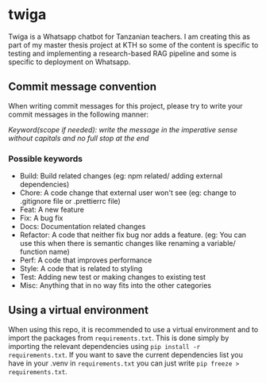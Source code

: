 # twiga

Twiga is a Whatsapp chatbot for Tanzanian teachers. I am creating this as part of my master thesis project at KTH so some of the content is specific to testing and implementing a research-based RAG pipeline and some is specific to deployment on Whatsapp.

## Commit message convention

When writing commit messages for this project, please try to write your commit messages in the following manner:

_Keyword(scope if needed): write the message in the imperative sense without capitals and no full stop at the end_

### Possible keywords

- Build: Build related changes (eg: npm related/ adding external dependencies)
- Chore: A code change that external user won't see (eg: change to .gitignore file or .prettierrc file)
- Feat: A new feature
- Fix: A bug fix
- Docs: Documentation related changes
- Refactor: A code that neither fix bug nor adds a feature. (eg: You can use this when there is semantic changes like renaming a variable/ function name)
- Perf: A code that improves performance
- Style: A code that is related to styling
- Test: Adding new test or making changes to existing test
- Misc: Anything that in no way fits into the other categories

## Using a virtual environment

When using this repo, it is recommended to use a virtual environment and to import the packages from `requirements.txt`. This is done simply by importing the relevant dependencies using `pip install -r requirements.txt`. If you want to save the current dependencies list you have in your .venv in `requirements.txt` you can just write `pip freeze > requirements.txt`.
